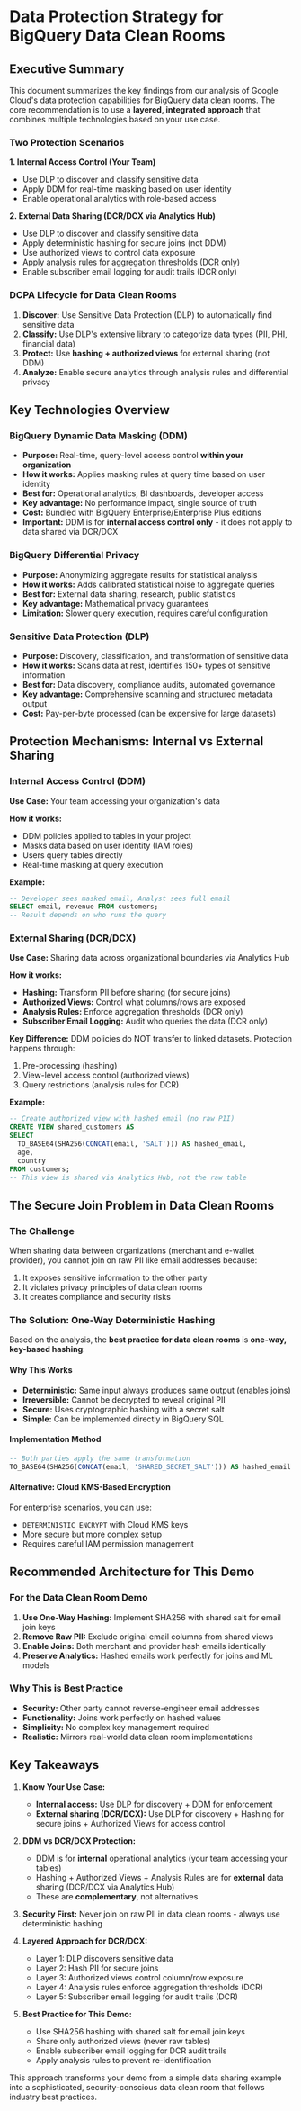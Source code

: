 # Data Protection Strategy for BigQuery Data Clean Rooms

## Executive Summary

This document summarizes the key findings from our analysis of Google Cloud's data protection capabilities for BigQuery data clean rooms. The core recommendation is to use a **layered, integrated approach** that combines multiple technologies based on your use case.

### Two Protection Scenarios

**1. Internal Access Control (Your Team)**
- Use DLP to discover and classify sensitive data
- Apply DDM for real-time masking based on user identity
- Enable operational analytics with role-based access

**2. External Data Sharing (DCR/DCX via Analytics Hub)**
- Use DLP to discover and classify sensitive data
- Apply deterministic hashing for secure joins (not DDM)
- Use authorized views to control data exposure
- Apply analysis rules for aggregation thresholds (DCR only)
- Enable subscriber email logging for audit trails (DCR only)

### DCPA Lifecycle for Data Clean Rooms

1. **Discover:** Use Sensitive Data Protection (DLP) to automatically find sensitive data
2. **Classify:** Use DLP's extensive library to categorize data types (PII, PHI, financial data)
3. **Protect:** Use **hashing + authorized views** for external sharing (not DDM)
4. **Analyze:** Enable secure analytics through analysis rules and differential privacy

## Key Technologies Overview

### BigQuery Dynamic Data Masking (DDM)
- **Purpose:** Real-time, query-level access control **within your organization**
- **How it works:** Applies masking rules at query time based on user identity
- **Best for:** Operational analytics, BI dashboards, developer access
- **Key advantage:** No performance impact, single source of truth
- **Cost:** Bundled with BigQuery Enterprise/Enterprise Plus editions
- **Important:** DDM is for **internal access control only** - it does not apply to data shared via DCR/DCX

### BigQuery Differential Privacy
- **Purpose:** Anonymizing aggregate results for statistical analysis
- **How it works:** Adds calibrated statistical noise to aggregate queries
- **Best for:** External data sharing, research, public statistics
- **Key advantage:** Mathematical privacy guarantees
- **Limitation:** Slower query execution, requires careful configuration

### Sensitive Data Protection (DLP)
- **Purpose:** Discovery, classification, and transformation of sensitive data
- **How it works:** Scans data at rest, identifies 150+ types of sensitive information
- **Best for:** Data discovery, compliance audits, automated governance
- **Key advantage:** Comprehensive scanning and structured metadata output
- **Cost:** Pay-per-byte processed (can be expensive for large datasets)

## Protection Mechanisms: Internal vs External Sharing

### Internal Access Control (DDM)
**Use Case:** Your team accessing your organization's data

**How it works:**
- DDM policies applied to tables in your project
- Masks data based on user identity (IAM roles)
- Users query tables directly
- Real-time masking at query execution

**Example:**
```sql
-- Developer sees masked email, Analyst sees full email
SELECT email, revenue FROM customers;
-- Result depends on who runs the query
```

### External Sharing (DCR/DCX)
**Use Case:** Sharing data across organizational boundaries via Analytics Hub

**How it works:**
- **Hashing:** Transform PII before sharing (for secure joins)
- **Authorized Views:** Control what columns/rows are exposed
- **Analysis Rules:** Enforce aggregation thresholds (DCR only)
- **Subscriber Email Logging:** Audit who queries the data (DCR only)

**Key Difference:** DDM policies do NOT transfer to linked datasets. Protection happens through:
1. Pre-processing (hashing)
2. View-level access control (authorized views)
3. Query restrictions (analysis rules for DCR)

**Example:**
```sql
-- Create authorized view with hashed email (no raw PII)
CREATE VIEW shared_customers AS
SELECT
  TO_BASE64(SHA256(CONCAT(email, 'SALT'))) AS hashed_email,
  age,
  country
FROM customers;
-- This view is shared via Analytics Hub, not the raw table
```

## The Secure Join Problem in Data Clean Rooms

### The Challenge
When sharing data between organizations (merchant and e-wallet provider), you cannot join on raw PII like email addresses because:
1. It exposes sensitive information to the other party
2. It violates privacy principles of data clean rooms
3. It creates compliance and security risks

### The Solution: One-Way Deterministic Hashing

Based on the analysis, the **best practice for data clean rooms** is **one-way, key-based hashing**:

#### Why This Works
- **Deterministic:** Same input always produces same output (enables joins)
- **Irreversible:** Cannot be decrypted to reveal original PII
- **Secure:** Uses cryptographic hashing with a secret salt
- **Simple:** Can be implemented directly in BigQuery SQL

#### Implementation Method
```sql
-- Both parties apply the same transformation
TO_BASE64(SHA256(CONCAT(email, 'SHARED_SECRET_SALT'))) AS hashed_email
```

#### Alternative: Cloud KMS-Based Encryption
For enterprise scenarios, you can use:
- `DETERMINISTIC_ENCRYPT` with Cloud KMS keys
- More secure but more complex setup
- Requires careful IAM permission management

## Recommended Architecture for This Demo

### For the Data Clean Room Demo
1. **Use One-Way Hashing:** Implement SHA256 with shared salt for email join keys
2. **Remove Raw PII:** Exclude original email columns from shared views
3. **Enable Joins:** Both merchant and provider hash emails identically
4. **Preserve Analytics:** Hashed emails work perfectly for joins and ML models

### Why This is Best Practice
- **Security:** Other party cannot reverse-engineer email addresses
- **Functionality:** Joins work perfectly on hashed values
- **Simplicity:** No complex key management required
- **Realistic:** Mirrors real-world data clean room implementations

## Key Takeaways

1. **Know Your Use Case:**
   - **Internal access:** Use DLP for discovery + DDM for enforcement
   - **External sharing (DCR/DCX):** Use DLP for discovery + Hashing for secure joins + Authorized Views for access control

2. **DDM vs DCR/DCX Protection:**
   - DDM is for **internal** operational analytics (your team accessing your tables)
   - Hashing + Authorized Views + Analysis Rules are for **external** data sharing (DCR/DCX via Analytics Hub)
   - These are **complementary**, not alternatives

3. **Security First:** Never join on raw PII in data clean rooms - always use deterministic hashing

4. **Layered Approach for DCR/DCX:**
   - Layer 1: DLP discovers sensitive data
   - Layer 2: Hash PII for secure joins
   - Layer 3: Authorized views control column/row exposure
   - Layer 4: Analysis rules enforce aggregation thresholds (DCR)
   - Layer 5: Subscriber email logging for audit trails (DCR)

5. **Best Practice for This Demo:**
   - Use SHA256 hashing with shared salt for email join keys
   - Share only authorized views (never raw tables)
   - Enable subscriber email logging for DCR audit trails
   - Apply analysis rules to prevent re-identification

This approach transforms your demo from a simple data sharing example into a sophisticated, security-conscious data clean room that follows industry best practices.
